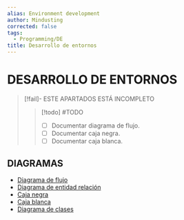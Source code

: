 ```yaml
---
alias: Environment development
author: Mindusting
corrected: false
tags:
  - Programming/DE
title: Desarrollo de entornos
---
```


# DESARROLLO DE ENTORNOS

> [!fail]- ESTE APARTADOS ESTÁ INCOMPLETO
> > [!todo] #TODO
> > - [ ] Documentar diagrama de flujo.
> > - [ ] Documentar caja negra.
> > - [ ] Documentar caja blanca.

## DIAGRAMAS

- [Diagrama de flujo](de_flowchart.md)
- [Diagrama de entidad relación](de_entity_diagram.md)
- [Caja negra](de_black_box.md)
- [Caja blanca](de_white_box.md)
- [Diagrama de clases](de_class_diagram.md)

